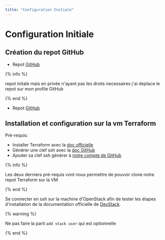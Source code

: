 ```yaml
---
title: "Configuration Initiale"
---
```


# Configuration Initiale


## Création du repot GitHub

* Repot [GitHub](https://github.com/Riukotashi/tp-final-cloud)

{% info %}

repot initale mais en privée n'ayant pas les droits necessaires j'ai deplace le repot sur mon profile GitHub

{% end %}

* Repot [GitHub](https://github.com/Weisteck/docs-ynov-cloud)

## Installation et configuration sur la vm Terraform

Pré-requis:

* Installer Terraform avec la [doc officielle](https://developer.hashicorp.com/terraform/tutorials/aws-get-started/install-cli)
* Générer une clef ssh avec la [doc GitHub](https://docs.github.com/en/authentication/connecting-to-github-with-ssh/generating-a-new-ssh-key-and-adding-it-to-the-ssh-agent)
* Ajouter sa clef ssh générer à [notre compte de GitHub](https://docs.github.com/en/authentication/connecting-to-github-with-ssh/adding-a-new-ssh-key-to-your-github-account)

{% info %}

Les deux derniers pré-requis vont nous permettre de pouvoir clone notre repot Terraform sur la VM

{% end %}

Se connecter en ssh sur la machine d'OpenStack afin de tester les étapes d'installation de la documentation officielle de [DevStack](https://docs.openstack.org/devstack/latest/).

{% warning %}

Ne pas faire la parti `add stack user` qui est optionnelle

{% end %}
